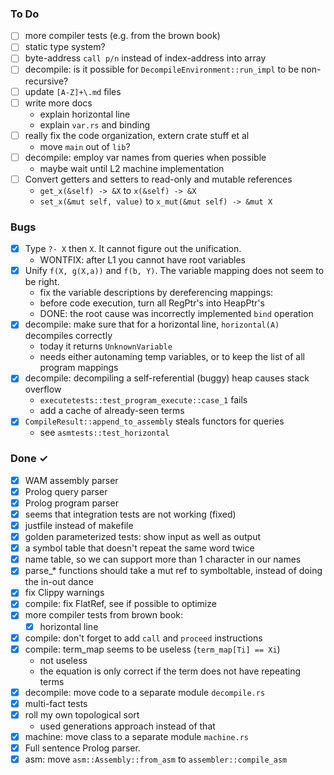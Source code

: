 ### To Do
- [ ] more compiler tests (e.g. from the brown book)
- [ ] static type system?
- [ ] byte-address `call p/n` instead of index-address into array
- [ ] decompile: is it possible for `DecompileEnvironment::run_impl` to be non-recursive?
- [ ] update `[A-Z]+\.md` files
- [ ] write more docs
    * explain horizontal line
    * explain `var.rs` and binding
- [ ] really fix the code organization, extern crate stuff et al
    * move `main` out of `lib`?
- [ ] decompile: employ var names from queries when possible
    * maybe wait until L2 machine implementation
- [ ] Convert getters and setters to read-only and mutable references
    * `get_x(&self) -> &X` to `x(&self) -> &X` 
    * `set_x(&mut self, value)` to `x_mut(&mut self) -> &mut X`

### Bugs
- [x] Type `?- X` then `X`. It cannot figure out the unification. 
    * WONTFIX: after L1 you cannot have root variables
- [x] Unify `f(X, g(X,a))` and `f(b, Y)`. The variable mapping does not seem to be right.
    * fix the variable descriptions by dereferencing mappings:
    * before code execution, turn all RegPtr's into HeapPtr's
    * DONE: the root cause was incorrectly implemented `bind` operation
- [x] decompile: make sure that for a horizontal line, `horizontal(A)` decompiles correctly
    * today it returns `UnknownVariable`
    * needs either autonaming temp variables, or to keep the list of all program mappings
- [x] decompile: decompiling a self-referential (buggy) heap causes stack overflow
    * `executetests::test_program_execute::case_1` fails
    * add a cache of already-seen terms
- [x] `CompileResult::append_to_assembly` steals functors for queries
    * see `asmtests::test_horizontal`

### Done ✓
- [x] WAM assembly parser
- [x] Prolog query parser
- [x] Prolog program parser
- [x] seems that integration tests are not working (fixed)
- [x] justfile instead of makefile
- [x] golden parameterized tests: show input as well as output
- [x] a symbol table that doesn't repeat the same word twice
- [x] name table, so we can support more than 1 character in our names
- [x] parse_* functions should take a mut ref to symboltable, instead of doing the in-out dance
- [x] fix Clippy warnings
- [x] compile: fix FlatRef, see if possible to optimize
- [x] more compiler tests from brown book:
    * [x] horizontal line
- [x] compile: don't forget to add `call` and `proceed` instructions
- [x] compile: term_map seems to be useless (`term_map[Ti] == Xi`)
    * not useless
    * the equation is only correct if the term does not have repeating terms
- [x] decompile: move code to a separate module `decompile.rs`
- [x] multi-fact tests
- [x] roll my own topological sort 
    * used generations approach instead of that
- [x] machine: move class to a separate module `machine.rs`
- [x] Full sentence Prolog parser.
- [x] asm: move `asm::Assembly::from_asm` to `assembler::compile_asm`